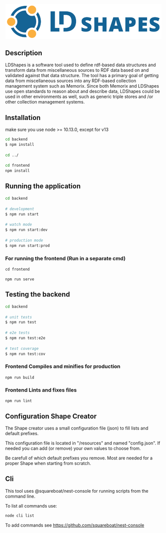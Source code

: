 ![LDShapes Logo](frontend/public/ldshapes-logo-light.png?raw=true "")

## Description

LDShapes is a software tool used to define rdf-based data structures and transform data from miscellaneous sources to RDF data based on and validated against that data structure. The tool has a primary goal of getting data from miscellaneous sources into any RDF-based collection management system such as Memorix. Since both Memorix and LDShapes use open standards to reason about and describe data, LDShapes could be used in other environments as well, such as generic triple stores and /or other collection management systems.

## Installation

make sure you use node >= 10.13.0, except for v13

```bash
cd backend
$ npm install

cd ../

cd frontend
npm install
```

## Running the application

```bash
cd backend

# development
$ npm run start

# watch mode
$ npm run start:dev

# production mode
$ npm run start:prod
```

### For running the frontend (Run in a separate cmd)
```
cd frontend

npm run serve
```

## Testing the backend

```bash
cd backend

# unit tests
$ npm run test

# e2e tests
$ npm run test:e2e

# test coverage
$ npm run test:cov
```

### Frontend Compiles and minifies for production
```
npm run build
```

### Frontend Lints and fixes files
```
npm run lint
```

## Configuration Shape Creator

The Shape creator uses a small configuration file (json) to fill lists and default prefixes.

This configuration file is located in "/resources" and named "config.json". 
If needed you can add (or remove) your own values to choose from.

Be carefull of which default prefixes you remove. Most are needed for a proper Shape when starting from scratch.

## Cli

This tool uses @squareboat/nest-console for running scripts from the command line.

To list all commands use:
```bash
node cli list
```

To add commands see https://github.com/squareboat/nest-console

